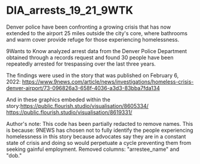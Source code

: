 # DIA_arrests_19_21_9WTK

Denver police have been confronting a growing crisis that has now extended to the airport 25 miles outside the city's core, where bathrooms and warm cover provide refuge for those experiencing homelessness.

9Wants to Know analyzed arrest data from the Denver Police Department obtained through a records request and found 30 people have been repeatedly arrested for trespassing over the last three years.

The findings were used in the story that was published on February 6, 2022: https://www.9news.com/article/news/investigations/homeless-crisis-denver-airport/73-096826a3-658f-4036-a3d3-83bba7fda134 

  And in these graphics embeded within the story:https://public.flourish.studio/visualisation/8605334/
    https://public.flourish.studio/visualisation/8619331/ 
    
Author's note: This code has been partially redacted to remove names. This is because: 9NEWS has chosen not to fully identify the people experiencing homelessness in this story because advocates say they are in a constant state of crisis and doing so would perpetuate a cycle preventing them from seeking gainful employment. Removed columns: "arrestee_name" and "dob."
